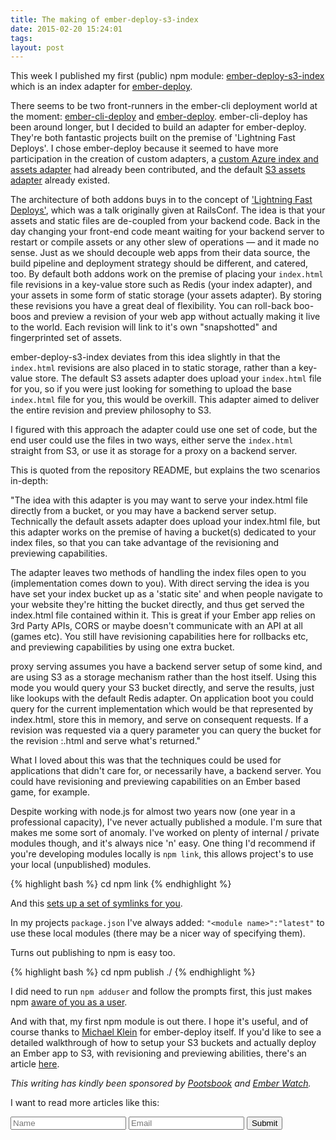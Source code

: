 ```yaml
---
title: The making of ember-deploy-s3-index
date: 2015-02-20 15:24:01 
tags: 
layout: post
---
```

This week I published my first (public) npm module: [ember-deploy-s3-index](https://www.npmjs.com/package/ember-deploy-s3-index) which is an index adapter for [ember-deploy](https://github.com/LevelbossMike/ember-deploy).  

There seems to be two front-runners in the ember-cli deployment world at the moment: [ember-cli-deploy](https://github.com/achambers/ember-cli-deploy) and [ember-deploy](https://github.com/LevelbossMike/ember-deploy). ember-cli-deploy has been around longer, but I decided to build an adapter for ember-deploy. They're both fantastic projects built on the premise of 'Lightning Fast Deploys'. I chose ember-deploy because it seemed to have more participation in the creation of custom adapters, a [custom Azure index and assets adapter](https://github.com/duizendnegen/ember-deploy-azure) had already been contributed, and the default [S3 assets adapter](https://github.com/LevelbossMike/ember-deploy-s3) already existed.   

The architecture of both addons buys in to the concept of ['Lightning Fast Deploys'](https://www.youtube.com/watch?v=QZVYP3cPcWQ), which was a talk originally given at RailsConf. The idea is that your assets and static files are de-coupled from your backend code. Back in the day changing your front-end code meant waiting for your backend server to restart or compile assets or any other slew of operations — and it made no sense. Just as we should decouple web apps from their data source, the build pipeline and deployment strategy should be different, and catered, too. By default both addons work on the premise of placing your `index.html` file revisions in a key-value store such as Redis (your index adapter), and your assets in some form of static storage (your assets adapter). By storing these revisions you have a great deal of flexibility. You can roll-back boo-boos and preview a revision of your web app without actually making it live to the world. Each revision will link to it's own "snapshotted" and fingerprinted set of assets.   

ember-deploy-s3-index deviates from this idea slightly in that the `index.html` revisions are also placed in to static storage, rather than a key-value store. The default S3 assets adapter does upload your `index.html` file for you, so if you were just looking for something to upload the base `index.html` file for you, this would be overkill. This adapter aimed to deliver the entire revision and preview philosophy to S3.

I figured with this approach the adapter could use one set of code, but the end user could use the files in two ways, either serve the `index.html` straight from S3, or use it as storage for a proxy on a backend server.

This is quoted from the repository README, but explains the two scenarios in-depth:

"The idea with this adapter is you may want to serve your index.html file directly from a bucket, or you may have a backend server setup. Technically the default assets adapter does upload your index.html file, but this adapter works on the premise of having a bucket(s) dedicated to your index files, so that you can take advantage of the revisioning and previewing capabilities.

The adapter leaves two methods of handling the index files open to you (implementation comes down to you). With direct serving the idea is you have set your index bucket up as a 'static site' and when people navigate to your website they're hitting the bucket directly, and thus get served the index.html file contained within it. This is great if your Ember app relies on 3rd Party APIs, CORS or maybe doesn't communicate with an API at all (games etc). You still have revisioning capabilities here for rollbacks etc, and previewing capabilities by using one extra bucket.

proxy serving assumes you have a backend server setup of some kind, and are using S3 as a storage mechanism rather than the host itself. Using this mode you would query your S3 bucket directly, and serve the results, just like lookups with the default Redis adapter. On application boot you could query for the current implementation which would be that represented by index.html, store this in memory, and serve on consequent requests. If a revision was requested via a query parameter you can query the bucket for the revision <app-name>:<sha>.html and serve what's returned."

What I loved about this was that the techniques could be used for applications that didn't care for, or necessarily have, a backend server. You could have revisioning and previewing capabilities on an Ember based game, for example.   

Despite working with node.js for almost two years now (one year in a professional capacity), I've never actually published a module. I'm sure that makes me some sort of anomaly. I've worked on plenty of internal / private modules though, and it's always nice 'n' easy. One thing I'd recommend if you're developing modules locally is `npm link`, this allows project's to use your local (unpublished) modules. 

{% highlight bash %}
cd <project dir>
npm link <module dir>
{% endhighlight %}

And this [sets up a set of symlinks for you](https://docs.npmjs.com/cli/link). 

In my projects `package.json` I've always added: `"<module name>":"latest"` to use these local modules (there may be a nicer way of specifying them). 

Turns out publishing to npm is easy too. 

{% highlight bash %}
cd <module dir>
npm publish ./
{% endhighlight %}

I did need to run `npm adduser` and follow the prompts first, this just makes npm [aware of you as a user](https://docs.npmjs.com/cli/adduser).

And with that, my first npm module is out there. I hope it's useful, and of course thanks to [Michael Klein](https://github.com/LevelbossMike) for ember-deploy itself. If you'd like to see a detailed walkthrough of how to setup your S3 buckets and actually deploy an Ember app to S3, with revisioning and previewing abilities, there's an article [here](http://kerrygallagher.co.uk/deploying-an-ember-cli-application-to-amazon-s3/).  

*This writing has kindly been sponsored by [Pootsbook](https://twitter.com/pootsbook) and [Ember Watch](https://github.com/emberwatch).*

I want to read more articles like this:

<form accept-charset="UTF-8" action="https://formkeep.com/f/0e0fbc4cd1a7" method="POST">
  <input type="hidden" name="utf8" value="✓">
  <input type="hidden" name="article-title" value="The making of ember-deploy-s3-index">
  <input type="text" name="name" placeholder="Name">
  <input type="email" name="email" placeholder="Email">
  <input type="submit" value="Submit">
</form>

 
